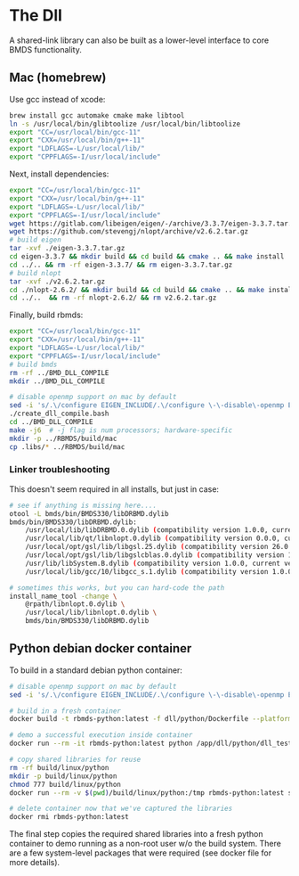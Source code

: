 # The Dll

A shared-link library can also be built as a lower-level interface to core BMDS functionality.

## Mac (homebrew)

Use gcc instead of xcode:

```bash
brew install gcc automake cmake make libtool
ln -s /usr/local/bin/glibtoolize /usr/local/bin/libtoolize
export "CC=/usr/local/bin/gcc-11"
export "CXX=/usr/local/bin/g++-11"
export "LDFLAGS=-L/usr/local/lib/"
export "CPPFLAGS=-I/usr/local/include"
```

Next, install dependencies:

```bash
export "CC=/usr/local/bin/gcc-11"
export "CXX=/usr/local/bin/g++-11"
export "LDFLAGS=-L/usr/local/lib/"
export "CPPFLAGS=-I/usr/local/include"
wget https://gitlab.com/libeigen/eigen/-/archive/3.3.7/eigen-3.3.7.tar.gz
wget https://github.com/stevengj/nlopt/archive/v2.6.2.tar.gz
# build eigen
tar -xvf ./eigen-3.3.7.tar.gz
cd eigen-3.3.7 && mkdir build && cd build && cmake .. && make install
cd ../.. && rm -rf eigen-3.3.7/ && rm eigen-3.3.7.tar.gz
# build nlopt
tar -xvf ./v2.6.2.tar.gz
cd ./nlopt-2.6.2/ && mkdir build && cd build && cmake .. && make install
cd ../..  && rm -rf nlopt-2.6.2/ && rm v2.6.2.tar.gz
```

Finally, build rbmds:

```bash
export "CC=/usr/local/bin/gcc-11"
export "CXX=/usr/local/bin/g++-11"
export "LDFLAGS=-L/usr/local/lib/"
export "CPPFLAGS=-I/usr/local/include"
# build bmds
rm -rf ../BMD_DLL_COMPILE
mkdir ../BMD_DLL_COMPILE

# disable openmp support on mac by default
sed -i 's/.\/configure EIGEN_INCLUDE/.\/configure \-\-disable\-openmp EIGEN_INCLUDE/g' ./create_dll_compile.bash
./create_dll_compile.bash
cd ../BMD_DLL_COMPILE
make -j6  # -j flag is num processors; hardware-specific
mkdir -p ../RBMDS/build/mac
cp .libs/* ../RBMDS/build/mac
```

### Linker troubleshooting

This doesn't seem required in all installs, but just in case:

```bash
# see if anything is missing here....
otool -L bmds/bin/BMDS330/libDRBMD.dylib
bmds/bin/BMDS330/libDRBMD.dylib:
    /usr/local/lib/libDRBMD.0.dylib (compatibility version 1.0.0, current version 1.0.0)
    /usr/local/lib/qt/libnlopt.0.dylib (compatibility version 0.0.0, current version 0.10.0)
    /usr/local/opt/gsl/lib/libgsl.25.dylib (compatibility version 26.0.0, current version 26.0.0)
    /usr/local/opt/gsl/lib/libgslcblas.0.dylib (compatibility version 1.0.0, current version 1.0.0)
    /usr/lib/libSystem.B.dylib (compatibility version 1.0.0, current version 1281.100.1)
    /usr/local/lib/gcc/10/libgcc_s.1.dylib (compatibility version 1.0.0, current version 1.0.0)

# sometimes this works, but you can hard-code the path
install_name_tool -change \
    @rpath/libnlopt.0.dylib \
    /usr/local/lib/libnlopt.0.dylib \
    bmds/bin/BMDS330/libDRBMD.dylib
```

## Python debian docker container

To build in a standard debian python container:

```bash
# disable openmp support on mac by default
sed -i 's/.\/configure EIGEN_INCLUDE/.\/configure \-\-disable\-openmp EIGEN_INCLUDE/g' ./create_dll_compile.bash

# build in a fresh container
docker build -t rbmds-python:latest -f dll/python/Dockerfile --platform="linux/x86_64" .

# demo a successful execution inside container
docker run --rm -it rbmds-python:latest python /app/dll/python/dll_test.py

# copy shared libraries for reuse
rm -rf build/linux/python
mkdir -p build/linux/python
chmod 777 build/linux/python
docker run --rm -v $(pwd)/build/linux/python:/tmp rbmds-python:latest sh -c "cp /usr/local/lib/*.so /tmp"

# delete container now that we've captured the libraries
docker rmi rbmds-python:latest
```

The final step copies the required shared libraries into a fresh python container to demo running
as a non-root user w/o the build system. There are a few system-level packages that were required
(see docker file for more details).

